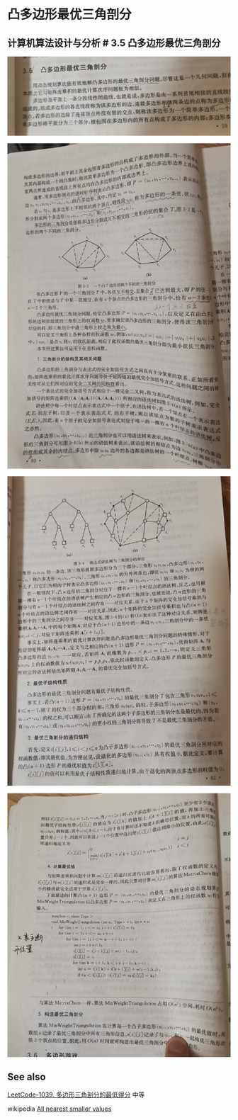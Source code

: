 # 凸多边形最优三角剖分

## 计算机算法设计与分析 # 3.5 凸多边形最优三角剖分

![](./计算机算法设计与分析-凸多边形1.jpg)

![](./计算机算法设计与分析-凸多边形2.jpg)

![](./计算机算法设计与分析-凸多边形3.jpg)

![](./计算机算法设计与分析-凸多边形4.jpg)



## See also

[LeetCode-1039. 多边形三角剖分的最低得分](https://leetcode.cn/problems/minimum-score-triangulation-of-polygon/) 中等

wikipedia [All nearest smaller values](https://en.wikipedia.org/wiki/All_nearest_smaller_values) 

